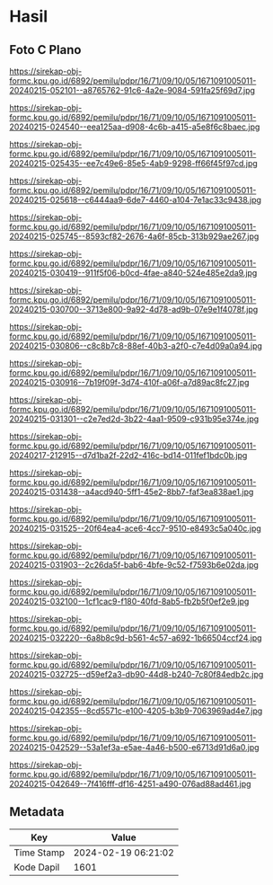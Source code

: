 # Hasil

## Foto C Plano

https://sirekap-obj-formc.kpu.go.id/6892/pemilu/pdpr/16/71/09/10/05/1671091005011-20240215-052101--a8765762-91c6-4a2e-9084-591fa25f69d7.jpg

https://sirekap-obj-formc.kpu.go.id/6892/pemilu/pdpr/16/71/09/10/05/1671091005011-20240215-024540--eea125aa-d908-4c6b-a415-a5e8f6c8baec.jpg

https://sirekap-obj-formc.kpu.go.id/6892/pemilu/pdpr/16/71/09/10/05/1671091005011-20240215-025435--ee7c49e6-85e5-4ab9-9298-ff66f45f97cd.jpg

https://sirekap-obj-formc.kpu.go.id/6892/pemilu/pdpr/16/71/09/10/05/1671091005011-20240215-025618--c6444aa9-6de7-4460-a104-7e1ac33c9438.jpg

https://sirekap-obj-formc.kpu.go.id/6892/pemilu/pdpr/16/71/09/10/05/1671091005011-20240215-025745--8593cf82-2676-4a6f-85cb-313b929ae267.jpg

https://sirekap-obj-formc.kpu.go.id/6892/pemilu/pdpr/16/71/09/10/05/1671091005011-20240215-030419--911f5f06-b0cd-4fae-a840-524e485e2da9.jpg

https://sirekap-obj-formc.kpu.go.id/6892/pemilu/pdpr/16/71/09/10/05/1671091005011-20240215-030700--3713e800-9a92-4d78-ad9b-07e9e1f4078f.jpg

https://sirekap-obj-formc.kpu.go.id/6892/pemilu/pdpr/16/71/09/10/05/1671091005011-20240215-030806--c8c8b7c8-88ef-40b3-a2f0-c7e4d09a0a94.jpg

https://sirekap-obj-formc.kpu.go.id/6892/pemilu/pdpr/16/71/09/10/05/1671091005011-20240215-030916--7b19f09f-3d74-410f-a06f-a7d89ac8fc27.jpg

https://sirekap-obj-formc.kpu.go.id/6892/pemilu/pdpr/16/71/09/10/05/1671091005011-20240215-031301--c2e7ed2d-3b22-4aa1-9509-c931b95e374e.jpg

https://sirekap-obj-formc.kpu.go.id/6892/pemilu/pdpr/16/71/09/10/05/1671091005011-20240217-212915--d7d1ba2f-22d2-416c-bd14-011fef1bdc0b.jpg

https://sirekap-obj-formc.kpu.go.id/6892/pemilu/pdpr/16/71/09/10/05/1671091005011-20240215-031438--a4acd940-5ff1-45e2-8bb7-faf3ea838ae1.jpg

https://sirekap-obj-formc.kpu.go.id/6892/pemilu/pdpr/16/71/09/10/05/1671091005011-20240215-031525--20f64ea4-ace6-4cc7-9510-e8493c5a040c.jpg

https://sirekap-obj-formc.kpu.go.id/6892/pemilu/pdpr/16/71/09/10/05/1671091005011-20240215-031903--2c26da5f-bab6-4bfe-9c52-f7593b6e02da.jpg

https://sirekap-obj-formc.kpu.go.id/6892/pemilu/pdpr/16/71/09/10/05/1671091005011-20240215-032100--1cf1cac9-f180-40fd-8ab5-fb2b5f0ef2e9.jpg

https://sirekap-obj-formc.kpu.go.id/6892/pemilu/pdpr/16/71/09/10/05/1671091005011-20240215-032220--6a8b8c9d-b561-4c57-a692-1b66504ccf24.jpg

https://sirekap-obj-formc.kpu.go.id/6892/pemilu/pdpr/16/71/09/10/05/1671091005011-20240215-032725--d59ef2a3-db90-44d8-b240-7c80f84edb2c.jpg

https://sirekap-obj-formc.kpu.go.id/6892/pemilu/pdpr/16/71/09/10/05/1671091005011-20240215-042355--8cd5571c-e100-4205-b3b9-7063969ad4e7.jpg

https://sirekap-obj-formc.kpu.go.id/6892/pemilu/pdpr/16/71/09/10/05/1671091005011-20240215-042529--53a1ef3a-e5ae-4a46-b500-e6713d91d6a0.jpg

https://sirekap-obj-formc.kpu.go.id/6892/pemilu/pdpr/16/71/09/10/05/1671091005011-20240215-042649--7f416fff-df16-4251-a490-076ad88ad461.jpg


## Metadata

| Key        | Value               |
| ---------- | ------------------- |
| Time Stamp | 2024-02-19 06:21:02 |
| Kode Dapil | 1601                |



